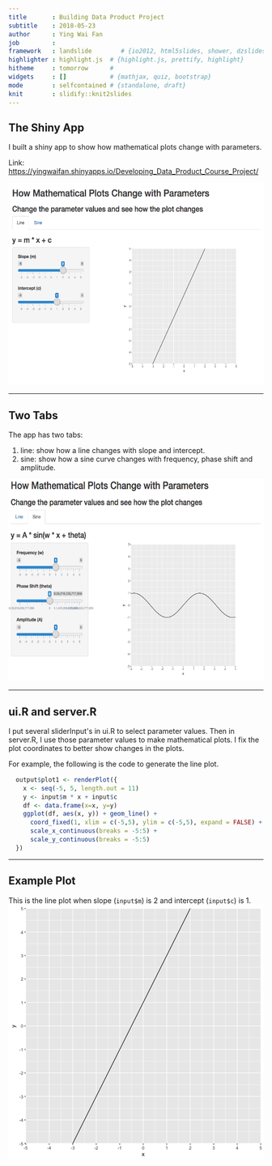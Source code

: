 ```yaml
---
title       : Building Data Product Project
subtitle    : 2018-05-23
author      : Ying Wai Fan
job         : 
framework   : landslide        # {io2012, html5slides, shower, dzslides, ...}
highlighter : highlight.js  # {highlight.js, prettify, highlight}
hitheme     : tomorrow      # 
widgets     : []            # {mathjax, quiz, bootstrap}
mode        : selfcontained # {standalone, draft}
knit        : slidify::knit2slides
---
```


## The Shiny App

I built a shiny app to show how mathematical plots change with parameters.

Link: https://yingwaifan.shinyapps.io/Developing_Data_Product_Course_Project/

<img height=400px src="assets/img/line.png"></img>

---

## Two Tabs

The app has two tabs:

1. line: show how a line changes with slope and intercept.
2. sine: show how a sine curve changes with frequency, phase shift and amplitude.

<img height=400px src="assets/img/sine.png"></img>

---

## ui.R and server.R

I put several sliderInput's in ui.R to select parameter values.
Then in server.R, I use those parameter values to make mathematical plots.
I fix the plot coordinates to better show changes in the plots.

For example, the following is the code to generate the line plot.

```r
  output$plot1 <- renderPlot({
    x <- seq(-5, 5, length.out = 11)
    y <- input$m * x + input$c
    df <- data.frame(x=x, y=y)
    ggplot(df, aes(x, y)) + geom_line() +
      coord_fixed(1, xlim = c(-5,5), ylim = c(-5,5), expand = FALSE) +
      scale_x_continuous(breaks = -5:5) +
      scale_y_continuous(breaks = -5:5)
  })
```

---

## Example Plot

This is the line plot when slope (`input$m`) is 2 and intercept (`input$c`) is 1.
![plot of chunk unnamed-chunk-2](figure/unnamed-chunk-2-1.png)
